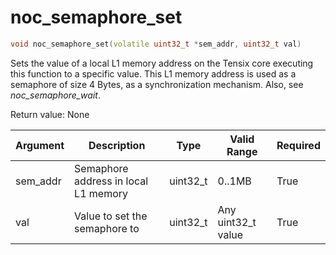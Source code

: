 # noc_semaphore_set

```cpp
void noc_semaphore_set(volatile uint32_t *sem_addr, uint32_t val)
```

Sets the value of a local L1 memory address on the Tensix core executing this function to a specific value. This L1 memory address is used as a semaphore of size 4 Bytes, as a synchronization mechanism. Also, see *noc_semaphore_wait*.

Return value: None

| Argument      | Description                          | Type      | Valid Range        | Required       |
|---------------|--------------------------------------|-----------|--------------------|----------------|
| sem_addr      | Semaphore address in local L1 memory | uint32_t  | 0..1MB             | True           |
| val           | Value to set the semaphore to        | uint32_t  | Any uint32_t value | True           |
